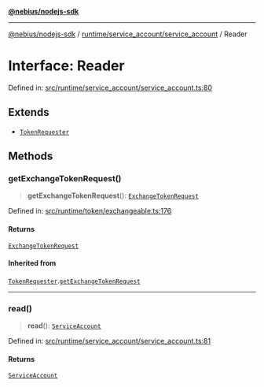 [**@nebius/nodejs-sdk**](../../../../README.md)

---

[@nebius/nodejs-sdk](../../../../README.md) / [runtime/service_account/service_account](../README.md) / Reader

# Interface: Reader

Defined in: [src/runtime/service_account/service_account.ts:80](https://github.com/nebius/nodejs-sdk/blob/a37d220b2851e3bf0d396cb03828d544f584df45/src/runtime/service_account/service_account.ts#L80)

## Extends

- [`TokenRequester`](../../../token/exchangeable/interfaces/TokenRequester.md)

## Methods

### getExchangeTokenRequest()

> **getExchangeTokenRequest**(): [`ExchangeTokenRequest`](../../../../api/nebius/iam/v1/interfaces/ExchangeTokenRequest.md)

Defined in: [src/runtime/token/exchangeable.ts:176](https://github.com/nebius/nodejs-sdk/blob/a37d220b2851e3bf0d396cb03828d544f584df45/src/runtime/token/exchangeable.ts#L176)

#### Returns

[`ExchangeTokenRequest`](../../../../api/nebius/iam/v1/interfaces/ExchangeTokenRequest.md)

#### Inherited from

[`TokenRequester`](../../../token/exchangeable/interfaces/TokenRequester.md).[`getExchangeTokenRequest`](../../../token/exchangeable/interfaces/TokenRequester.md#getexchangetokenrequest)

---

### read()

> **read**(): [`ServiceAccount`](../classes/ServiceAccount.md)

Defined in: [src/runtime/service_account/service_account.ts:81](https://github.com/nebius/nodejs-sdk/blob/a37d220b2851e3bf0d396cb03828d544f584df45/src/runtime/service_account/service_account.ts#L81)

#### Returns

[`ServiceAccount`](../classes/ServiceAccount.md)
